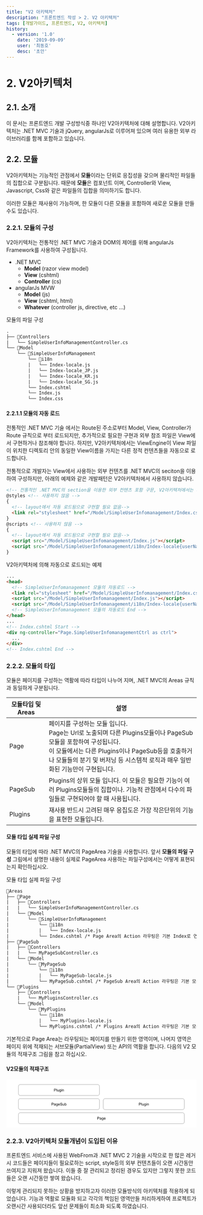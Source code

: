 ```yaml
---
title: "V2 아키텍처"
description: "프론트엔드 작성 > 2. V2 아키텍처"
tags: [개발가이드, 프론트엔드, V2, 아키텍처]
history:
  - version: '1.0'
    date: '2019-09-09'
    user: '최동호'
    desc: '초안'
---
```

# 2. V2아키텍처

## 2.1. 소개
이 문서는 프론트엔드 개발 구성방식중 하나인 V2아키텍처에 대해 설명합니다.
V2아키텍처는 .NET MVC 기술과 jQuery, angularJs로 이루어져 있으며 여러 유용한 외부 라이브러리를 함께 포함하고 있습니다.

## 2.2. 모듈
V2아키텍처는 기능적인 관점에서 **모듈**이라는 단위로 응집성을 갖으며 물리적인 파일들의 집합으로 구분됩니다.
때문에 **모듈**은 컴포넌트 이며, Controller와 View, Javascript, Css와 같은 파일들의 집합을 의미하기도 합니다.

이러한 모듈은 재사용이 가능하며, 한 모듈이 다른 모듈을 포함하여 새로운 모듈을 만들수도 있습니다.

### 2.2.1. 모듈의 구성
V2아키텍처는 전통적인 .NET MVC 기술과 DOM의 제어를 위해 angularJs Framework를 사용하여 구성됩니다.
- .NET MVC
  - **Model** (razor view model)
  - **View** (cshtml)
  - **Controller** (cs)
- angularJs MVW
  - **Model** (js)
  - **View** (cshtml, html)
  - **Whatever** (controller js, directive, etc ...)

모듈의 파일 구성
```diff
.
├── 📁Controllers
|   └── SimpleUserInfoManagementController.cs
└── 📁Model
    └── 📁SimpleUserInfoManagement
        └── 📁i18n
        |   └── Index-locale.js
        |   └── Index-locale_JP.js
        |   └── Index-locale_KR.js
        |   └── Index-locale_SG.js
        └── Index.cshtml
        └── Index.js
        └── Index.css
```

#### 2.2.1.1 모듈의 자동 로드
전통적인 .NET MVC 기술 에서는 Route된 주소로부터 Model, View, Controller가 Route 규칙으로 부터 로드되지만, 추가적으로 필요한 구현과 외부 참조 파일은 View에서 구현하거나 참조해야 합니다.
하지만, V2아키텍처에서는 ViewEngine이 View 파일이 위치한 디렉토리 안의 동일한 View이름을 가지는 다른 정적 컨텐츠들을 자동으로 로드합니다.

전통적으로 개발자는 View에서 사용하는 외부 컨텐츠를 .NET MVC의 seciton을 이용하여 구성하지만, 아래의 예제와 같은 개발패턴은 V2아키텍처에서 사용하지 않습니다.
```html
<!-- 전통적인 .NET MVC의 section을 이용한 외부 컨텐츠 포함 구문, V2아키텍처에서는 사용되지 않습니다. -->
@styles <!-- 사용하지 않음 -->
{
  <!-- layout에서 자동 로드됨으로 구현할 필요 없음-->
  <link rel="stylesheet" href="/Model/SimpleUserInfomanagement/Index.css">
}
@scripts <!-- 사용하지 않음 -->
{
  <!-- layout에서 자동 로드됨으로 구현할 필요 없음-->
  <script src="/Model/SimpleUserInfomanagement/Index.js"></script>
  <script src="/Model/SimpleUserInfomanagement/i18n/Index-locale{userNation}.js"></script>
}
```

V2아키텍처에 의해 자동으로 로드되는 예제
```html
...
<head>
  <!-- SimpleUserInfomanagement 모듈의 자동로드 -->
  <link rel="stylesheet" href="/Model/SimpleUserInfomanagement/Index.css">
  <script src="/Model/SimpleUserInfomanagement/Index.js"></script>
  <script src="/Model/SimpleUserInfomanagement/i18n/Index-locale{userNation}.js"></script>
  <!-- SimpleUserInfomanagement 모듈의 자동로드 End -->
</head>
...
<!-- Index.cshtml Start -->
<div ng-controller="Page.SimpleUserInfomanagementCtrl as ctrl">
  ...
</div>
<!-- Index.cshtml End -->
```

### 2.2.2. 모듈의 타입
모듈은 페이지를 구성하는 역활에 따라 타입이 나누어 지며, .NET MVC의 Areas 규칙과 동일하게 구분됩니다.

| 모듈타입 및 Areas | 설명 |
| --- | --- |
| Page | 페이지를 구성하는 모듈 입니다.<br>Page는 Url로 노출되며 다른 Plugins모듈이나 PageSub모듈을 포함하여 구성됩니다.<br>이 모듈에서는 다른 Plugins이나 PageSub등을 호출하거나 모듈들의 분기 및 버저닝 등 시스템적 로직과 매우 일반화된 기능만이 구현됩니다. |
| PageSub | Plugins의 상위 모듈 입니다. 이 모듈은 필요한 기능이 여러 Plugins모듈들의 집합이나. 기능적 관점에서 다수의 파일들로 구현되어야 할 때 사용됩니다.  |
| Plugins | 재사용 반드시 고려된 매우 응집도은 가장 작은단위의 기능을 표현한 모듈입니다. |

#### 모둘 타입 실제 파일 구성
모듈의 타입에 따라 .NET MVC의 PageArea 기술을 사용합니다.
앞서 **모듈의 파일 구성** 그림에서 설명한 내용이 실제로 PageArea 사용하는 파일구성에서는 어떻게 표현되는지 확인하십시오.

모듈 타입 실제 파일 구성
```diff
📁Areas
├── 📁Page
|   ├── 📁Controllers
|   |   └── SimpleUserInfoManagementController.cs
|   └── 📁Model
|       └── 📁SimpleUserInfoManagement
|           └── 📁i18n
|           |   └── Index-locale.js
|           └── Index.cshtml /* Page Area의 Action 라우팅은 기본 Index로 연결된다. */
├── 📁PageSub
|   ├── 📁Controllers
|   |   └── MyPageSubController.cs
|   └── 📁Model
|       └── 📁MyPageSub
|           └── 📁i18n
|           |   └── MyPageSub-locale.js
|           └── MyPageSub.cshtml /* PageSub Area의 Action 라우팅은 기본 모듈명으로 연결된다. */
└── 📁Plugins
    ├── 📁Controllers
    |   └── MyPluginsController.cs
    └── 📁Model
        └── 📁MyPlugins
            └── 📁i18n
            |   └── MyPlugins-locale.js
            └── MyPlugins.cshtml /* Plugins Area의 Action 라우팅은 기본 모듈명으로 연결된다. */
```
기본적으로 Page Area는 라우팅되는 페이지를 만들기 위한 영역이며, 나머지 영역은 페이지 위에 적재되는 서브모듈(PartialView) 또는 API의 역활을 합니다.
다음의 V2 모듈의 적재구조 그림을 참고 하십시오.

#### V2모듈의 적재구조
<div style="max-width:1000px">
<svg alt="V2모듈의적재구조" xmlns:xlink="http://www.w3.org/1999/xlink" xmlns="http://www.w3.org/2000/svg" version="1.1" viewBox="0.0 0.0 960.0 240.0" fill="none" stroke="none" stroke-linecap="square" stroke-miterlimit="10"><clipPath id="g63a57a1fbc_2_0.0"><path d="m0 0l960.0 0l0 540.0l-960.0 0l0 -540.0z" clip-rule="nonzero"/></clipPath><g clip-path="url(#g63a57a1fbc_2_0.0)"><path fill="#ffffff" d="m0 0l960.0 0l0 540.0l-960.0 0z" fill-rule="evenodd"/><path fill="#000000" fill-opacity="0.0" d="m60.929134 175.74297l0 0c0 -5.0851746 4.122349 -9.207535 9.207531 -9.207535l818.52985 0c2.4419556 0 4.7839355 0.9700775 6.510681 2.6968231c1.7267456 1.7267456 2.6968384 4.0687256 2.6968384 6.5107117l0 36.829025c0 5.08519 -4.1223755 9.207535 -9.20752 9.207535l-818.52985 0c-5.085182 0 -9.207531 -4.122345 -9.207531 -9.207535z" fill-rule="evenodd"/><path stroke="#595959" stroke-width="1.0" stroke-linejoin="round" stroke-linecap="butt" d="m60.929134 175.74297l0 0c0 -5.0851746 4.122349 -9.207535 9.207531 -9.207535l818.52985 0c2.4419556 0 4.7839355 0.9700775 6.510681 2.6968231c1.7267456 1.7267456 2.6968384 4.0687256 2.6968384 6.5107117l0 36.829025c0 5.08519 -4.1223755 9.207535 -9.20752 9.207535l-818.52985 0c-5.085182 0 -9.207531 -4.122345 -9.207531 -9.207535z" fill-rule="evenodd"/><path fill="#000000" d="m459.05368 201.07748l0 -13.359375l5.046875 0q1.328125 0 2.03125 0.125q0.96875 0.171875 1.640625 0.640625q0.671875 0.453125 1.078125 1.28125q0.40625 0.828125 0.40625 1.828125q0 1.703125 -1.09375 2.890625q-1.078125 1.171875 -3.921875 1.171875l-3.421875 0l0 5.421875l-1.765625 0zm1.765625 -7.0l3.453125 0q1.71875 0 2.4375 -0.640625q0.71875 -0.640625 0.71875 -1.796875q0 -0.84375 -0.421875 -1.4375q-0.421875 -0.59375 -1.125 -0.78125q-0.4375 -0.125 -1.640625 -0.125l-3.421875 0l0 4.78125zm16.787323 5.8125q-0.921875 0.765625 -1.765625 1.09375q-0.828125 0.3125 -1.796875 0.3125q-1.59375 0 -2.453125 -0.78125q-0.859375 -0.78125 -0.859375 -1.984375q0 -0.71875 0.328125 -1.296875q0.328125 -0.59375 0.84375 -0.9375q0.53125 -0.359375 1.1875 -0.546875q0.46875 -0.125 1.453125 -0.25q1.984375 -0.234375 2.921875 -0.5625q0.015625 -0.34375 0.015625 -0.421875q0 -1.0 -0.46875 -1.421875q-0.625 -0.546875 -1.875 -0.546875q-1.15625 0 -1.703125 0.40625q-0.546875 0.40625 -0.8125 1.421875l-1.609375 -0.21875q0.21875 -1.015625 0.71875 -1.640625q0.5 -0.640625 1.453125 -0.984375q0.953125 -0.34375 2.1875 -0.34375q1.25 0 2.015625 0.296875q0.78125 0.28125 1.140625 0.734375q0.375 0.4375 0.515625 1.109375q0.078125 0.421875 0.078125 1.515625l0 2.1875q0 2.28125 0.109375 2.890625q0.109375 0.59375 0.40625 1.15625l-1.703125 0q-0.265625 -0.515625 -0.328125 -1.1875zm-0.140625 -3.671875q-0.890625 0.375 -2.671875 0.625q-1.015625 0.140625 -1.4375 0.328125q-0.421875 0.1875 -0.65625 0.53125q-0.21875 0.34375 -0.21875 0.78125q0 0.65625 0.5 1.09375q0.5 0.4375 1.453125 0.4375q0.9375 0 1.671875 -0.40625q0.75 -0.421875 1.09375 -1.140625q0.265625 -0.5625 0.265625 -1.640625l0 -0.609375zm3.8913574 5.65625l1.59375 0.234375q0.109375 0.75 0.5625 1.078125q0.609375 0.453125 1.671875 0.453125q1.140625 0 1.75 -0.453125q0.625 -0.453125 0.84375 -1.265625q0.125 -0.5 0.109375 -2.109375q-1.0625 1.265625 -2.671875 1.265625q-2.0 0 -3.09375 -1.4375q-1.09375 -1.4375 -1.09375 -3.453125q0 -1.390625 0.5 -2.5625q0.515625 -1.171875 1.453125 -1.796875q0.953125 -0.640625 2.25 -0.640625q1.703125 0 2.8125 1.375l0 -1.15625l1.515625 0l0 8.359375q0 2.265625 -0.46875 3.203125q-0.453125 0.9375 -1.453125 1.484375q-0.984375 0.546875 -2.453125 0.546875q-1.71875 0 -2.796875 -0.78125q-1.0625 -0.765625 -1.03125 -2.34375zm1.359375 -5.8125q0 1.90625 0.75 2.78125q0.765625 0.875 1.90625 0.875q1.125 0 1.890625 -0.859375q0.765625 -0.875 0.765625 -2.734375q0 -1.78125 -0.796875 -2.671875q-0.78125 -0.90625 -1.890625 -0.90625q-1.09375 0 -1.859375 0.890625q-0.765625 0.875 -0.765625 2.625zm15.953827 1.90625l1.6875 0.203125q-0.40625 1.484375 -1.484375 2.3125q-1.078125 0.8125 -2.765625 0.8125q-2.125 0 -3.375 -1.296875q-1.234375 -1.3125 -1.234375 -3.671875q0 -2.453125 1.25 -3.796875q1.265625 -1.34375 3.265625 -1.34375q1.9375 0 3.15625 1.328125q1.234375 1.3125 1.234375 3.703125q0 0.15625 0 0.4375l-7.21875 0q0.09375 1.59375 0.90625 2.453125q0.8125 0.84375 2.015625 0.84375q0.90625 0 1.546875 -0.46875q0.640625 -0.484375 1.015625 -1.515625zm-5.390625 -2.65625l5.40625 0q-0.109375 -1.21875 -0.625 -1.828125q-0.78125 -0.953125 -2.03125 -0.953125q-1.125 0 -1.90625 0.765625q-0.765625 0.75 -0.84375 2.015625z" fill-rule="nonzero"/><path fill="#000000" fill-opacity="0.0" d="m60.929134 104.87682l0 0c0 -5.085182 4.122349 -9.207535 9.207531 -9.207535l390.49832 0c2.441986 0 4.783966 0.9700775 6.5107117 2.6968231c1.7267456 1.7267532 2.6968384 4.0687256 2.6968384 6.5107117l0 36.829033c0 5.0851746 -4.1223755 9.207535 -9.20755 9.207535l-390.49832 0l0 0c-5.085182 0 -9.207531 -4.12236 -9.207531 -9.207535z" fill-rule="evenodd"/><path stroke="#595959" stroke-width="1.0" stroke-linejoin="round" stroke-linecap="butt" d="m60.929134 104.87682l0 0c0 -5.085182 4.122349 -9.207535 9.207531 -9.207535l390.49832 0c2.441986 0 4.783966 0.9700775 6.5107117 2.6968231c1.7267456 1.7267532 2.6968384 4.0687256 2.6968384 6.5107117l0 36.829033c0 5.0851746 -4.1223755 9.207535 -9.20755 9.207535l-390.49832 0l0 0c-5.085182 0 -9.207531 -4.12236 -9.207531 -9.207535z" fill-rule="evenodd"/><path fill="#000000" d="m228.44048 130.21133l0 -13.359375l5.046875 0q1.328125 0 2.03125 0.125q0.96875 0.171875 1.640625 0.640625q0.671875 0.453125 1.078125 1.28125q0.40625 0.828125 0.40625 1.828125q0 1.703125 -1.09375 2.890625q-1.078125 1.171875 -3.921875 1.171875l-3.421875 0l0 5.421875l-1.765625 0zm1.765625 -7.0l3.453125 0q1.71875 0 2.4375 -0.640625q0.71875 -0.640625 0.71875 -1.796875q0 -0.84375 -0.421875 -1.4375q-0.421875 -0.59375 -1.125 -0.78125q-0.4375 -0.125 -1.640625 -0.125l-3.421875 0l0 4.78125zm16.787323 5.8125q-0.921875 0.765625 -1.765625 1.09375q-0.828125 0.3125 -1.796875 0.3125q-1.59375 0 -2.453125 -0.78125q-0.859375 -0.78125 -0.859375 -1.984375q0 -0.71875 0.328125 -1.296875q0.328125 -0.59375 0.84375 -0.9375q0.53125 -0.359375 1.1875 -0.546875q0.46875 -0.125 1.453125 -0.25q1.984375 -0.234375 2.921875 -0.5625q0.015625 -0.34375 0.015625 -0.421875q0 -1.0 -0.46875 -1.421875q-0.625 -0.546875 -1.875 -0.546875q-1.15625 0 -1.703125 0.40625q-0.546875 0.40625 -0.8125 1.421875l-1.609375 -0.21875q0.21875 -1.015625 0.71875 -1.640625q0.5 -0.640625 1.453125 -0.984375q0.953125 -0.34375 2.1875 -0.34375q1.25 0 2.015625 0.296875q0.78125 0.28125 1.140625 0.734375q0.375 0.4375 0.515625 1.109375q0.078125 0.421875 0.078125 1.515625l0 2.1875q0 2.28125 0.109375 2.890625q0.109375 0.59375 0.40625 1.15625l-1.703125 0q-0.265625 -0.515625 -0.328125 -1.1875zm-0.140625 -3.671875q-0.890625 0.375 -2.671875 0.625q-1.015625 0.140625 -1.4375 0.328125q-0.421875 0.1875 -0.65625 0.53125q-0.21875 0.34375 -0.21875 0.78125q0 0.65625 0.5 1.09375q0.5 0.4375 1.453125 0.4375q0.9375 0 1.671875 -0.40625q0.75 -0.421875 1.09375 -1.140625q0.265625 -0.5625 0.265625 -1.640625l0 -0.609375zm3.8913422 5.65625l1.59375 0.234375q0.109375 0.75 0.5625 1.078125q0.609375 0.453125 1.671875 0.453125q1.140625 0 1.75 -0.453125q0.625 -0.453125 0.84375 -1.265625q0.125 -0.5 0.109375 -2.109375q-1.0625 1.265625 -2.671875 1.265625q-2.0 0 -3.09375 -1.4375q-1.09375 -1.4375 -1.09375 -3.453125q0 -1.390625 0.5 -2.5625q0.515625 -1.171875 1.453125 -1.796875q0.953125 -0.640625 2.25 -0.640625q1.703125 0 2.8125 1.375l0 -1.15625l1.515625 0l0 8.359375q0 2.265625 -0.46875 3.203125q-0.453125 0.9375 -1.453125 1.484375q-0.984375 0.546875 -2.453125 0.546875q-1.71875 0 -2.796875 -0.78125q-1.0625 -0.765625 -1.03125 -2.34375zm1.359375 -5.8125q0 1.90625 0.75 2.78125q0.765625 0.875 1.90625 0.875q1.125 0 1.890625 -0.859375q0.765625 -0.875 0.765625 -2.734375q0 -1.78125 -0.796875 -2.671875q-0.78125 -0.90625 -1.890625 -0.90625q-1.09375 0 -1.859375 0.890625q-0.765625 0.875 -0.765625 2.625zm15.953827 1.90625l1.6875 0.203125q-0.40625 1.484375 -1.484375 2.3125q-1.078125 0.8125 -2.765625 0.8125q-2.125 0 -3.375 -1.296875q-1.234375 -1.3125 -1.234375 -3.671875q0 -2.453125 1.25 -3.796875q1.265625 -1.34375 3.265625 -1.34375q1.9375 0 3.15625 1.328125q1.234375 1.3125 1.234375 3.703125q0 0.15625 0 0.4375l-7.21875 0q0.09375 1.59375 0.90625 2.453125q0.8125 0.84375 2.015625 0.84375q0.90625 0 1.546875 -0.46875q0.640625 -0.484375 1.015625 -1.515625zm-5.390625 -2.65625l5.40625 0q-0.109375 -1.21875 -0.625 -1.828125q-0.78125 -0.953125 -2.03125 -0.953125q-1.125 0 -1.90625 0.765625q-0.765625 0.75 -0.84375 2.015625zm8.750732 1.46875l1.65625 -0.140625q0.125 1.0 0.546875 1.640625q0.4375 0.640625 1.34375 1.046875q0.921875 0.390625 2.0625 0.390625q1.0 0 1.78125 -0.296875q0.78125 -0.296875 1.15625 -0.8125q0.375 -0.53125 0.375 -1.15625q0 -0.625 -0.375 -1.09375q-0.359375 -0.46875 -1.1875 -0.796875q-0.546875 -0.203125 -2.390625 -0.640625q-1.828125 -0.453125 -2.5625 -0.84375q-0.96875 -0.5 -1.4375 -1.234375q-0.46875 -0.75 -0.46875 -1.671875q0 -1.0 0.578125 -1.875q0.578125 -0.890625 1.671875 -1.34375q1.109375 -0.453125 2.453125 -0.453125q1.484375 0 2.609375 0.484375q1.140625 0.46875 1.75 1.40625q0.609375 0.921875 0.65625 2.09375l-1.6875 0.125q-0.140625 -1.265625 -0.9375 -1.90625q-0.78125 -0.65625 -2.3125 -0.65625q-1.609375 0 -2.34375 0.59375q-0.734375 0.59375 -0.734375 1.421875q0 0.71875 0.53125 1.171875q0.5 0.46875 2.65625 0.96875q2.15625 0.484375 2.953125 0.84375q1.171875 0.53125 1.71875 1.359375q0.5625 0.828125 0.5625 1.90625q0 1.0625 -0.609375 2.015625q-0.609375 0.9375 -1.75 1.46875q-1.140625 0.515625 -2.578125 0.515625q-1.8125 0 -3.046875 -0.53125q-1.21875 -0.53125 -1.921875 -1.59375q-0.6875 -1.0625 -0.71875 -2.40625zm19.162323 4.296875l0 -1.421875q-1.125 1.640625 -3.0625 1.640625q-0.859375 0 -1.609375 -0.328125q-0.734375 -0.328125 -1.09375 -0.828125q-0.359375 -0.5 -0.5 -1.21875q-0.109375 -0.46875 -0.109375 -1.53125l0 -5.984375l1.640625 0l0 5.359375q0 1.28125 0.109375 1.734375q0.15625 0.640625 0.65625 1.015625q0.5 0.375 1.234375 0.375q0.734375 0 1.375 -0.375q0.65625 -0.390625 0.921875 -1.03125q0.265625 -0.65625 0.265625 -1.890625l0 -5.1875l1.640625 0l0 9.671875l-1.46875 0zm5.547577 0l-1.515625 0l0 -13.359375l1.640625 0l0 4.765625q1.046875 -1.296875 2.65625 -1.296875q0.890625 0 1.6875 0.359375q0.796875 0.359375 1.3125 1.015625q0.515625 0.640625 0.796875 1.5625q0.296875 0.921875 0.296875 1.96875q0 2.484375 -1.234375 3.84375q-1.21875 1.359375 -2.953125 1.359375q-1.703125 0 -2.6875 -1.4375l0 1.21875zm-0.015625 -4.90625q0 1.734375 0.484375 2.515625q0.765625 1.265625 2.09375 1.265625q1.078125 0 1.859375 -0.9375q0.78125 -0.9375 0.78125 -2.78125q0 -1.890625 -0.75 -2.796875q-0.75 -0.90625 -1.828125 -0.90625q-1.0625 0 -1.859375 0.9375q-0.78125 0.9375 -0.78125 2.703125z" fill-rule="nonzero"/><path fill="#000000" fill-opacity="0.0" d="m488.96063 104.87682l0 0c0 -5.085182 4.122345 -9.207535 9.20752 -9.207535l390.49835 0c2.4419556 0 4.7839355 0.9700775 6.510681 2.6968231c1.7267456 1.7267532 2.6968384 4.0687256 2.6968384 6.5107117l0 36.829033c0 5.0851746 -4.1223755 9.207535 -9.20752 9.207535l-390.49835 0l0 0c-5.0851746 0 -9.20752 -4.12236 -9.20752 -9.207535z" fill-rule="evenodd"/><path stroke="#595959" stroke-width="1.0" stroke-linejoin="round" stroke-linecap="butt" d="m488.96063 104.87682l0 0c0 -5.085182 4.122345 -9.207535 9.20752 -9.207535l390.49835 0c2.4419556 0 4.7839355 0.9700775 6.510681 2.6968231c1.7267456 1.7267532 2.6968384 4.0687256 2.6968384 6.5107117l0 36.829033c0 5.0851746 -4.1223755 9.207535 -9.20752 9.207535l-390.49835 0l0 0c-5.0851746 0 -9.20752 -4.12236 -9.20752 -9.207535z" fill-rule="evenodd"/><path fill="#000000" d="m668.9246 130.21133l0 -13.359375l5.046875 0q1.328125 0 2.03125 0.125q0.96875 0.171875 1.640625 0.640625q0.671875 0.453125 1.078125 1.28125q0.40625 0.828125 0.40625 1.828125q0 1.703125 -1.09375 2.890625q-1.078125 1.171875 -3.921875 1.171875l-3.421875 0l0 5.421875l-1.765625 0zm1.765625 -7.0l3.453125 0q1.71875 0 2.4375 -0.640625q0.71875 -0.640625 0.71875 -1.796875q0 -0.84375 -0.421875 -1.4375q-0.421875 -0.59375 -1.125 -0.78125q-0.4375 -0.125 -1.640625 -0.125l-3.421875 0l0 4.78125zm10.4279785 7.0l0 -13.359375l1.640625 0l0 13.359375l-1.640625 0zm10.519775 0l0 -1.421875q-1.125 1.640625 -3.0625 1.640625q-0.859375 0 -1.609375 -0.328125q-0.734375 -0.328125 -1.09375 -0.828125q-0.359375 -0.5 -0.5 -1.21875q-0.109375 -0.46875 -0.109375 -1.53125l0 -5.984375l1.640625 0l0 5.359375q0 1.28125 0.109375 1.734375q0.15625 0.640625 0.65625 1.015625q0.5 0.375 1.234375 0.375q0.734375 0 1.375 -0.375q0.65625 -0.390625 0.921875 -1.03125q0.265625 -0.65625 0.265625 -1.890625l0 -5.1875l1.640625 0l0 9.671875l-1.46875 0zm3.7351074 0.796875l1.59375 0.234375q0.109375 0.75 0.5625 1.078125q0.609375 0.453125 1.671875 0.453125q1.140625 0 1.75 -0.453125q0.625 -0.453125 0.84375 -1.265625q0.125 -0.5 0.109375 -2.109375q-1.0625 1.265625 -2.671875 1.265625q-2.0 0 -3.09375 -1.4375q-1.09375 -1.4375 -1.09375 -3.453125q0 -1.390625 0.5 -2.5625q0.515625 -1.171875 1.453125 -1.796875q0.953125 -0.640625 2.25 -0.640625q1.703125 0 2.8125 1.375l0 -1.15625l1.515625 0l0 8.359375q0 2.265625 -0.46875 3.203125q-0.453125 0.9375 -1.453125 1.484375q-0.984375 0.546875 -2.453125 0.546875q-1.71875 0 -2.796875 -0.78125q-1.0625 -0.765625 -1.03125 -2.34375zm1.359375 -5.8125q0 1.90625 0.75 2.78125q0.765625 0.875 1.90625 0.875q1.125 0 1.890625 -0.859375q0.765625 -0.875 0.765625 -2.734375q0 -1.78125 -0.796875 -2.671875q-0.78125 -0.90625 -1.890625 -0.90625q-1.09375 0 -1.859375 0.890625q-0.765625 0.875 -0.765625 2.625zm9.328857 -6.453125l0 -1.890625l1.640625 0l0 1.890625l-1.640625 0zm0 11.46875l0 -9.671875l1.640625 0l0 9.671875l-1.640625 0zm4.1448364 0l0 -9.671875l1.46875 0l0 1.375q1.0625 -1.59375 3.078125 -1.59375q0.875 0 1.609375 0.3125q0.734375 0.3125 1.09375 0.828125q0.375 0.5 0.515625 1.203125q0.09375 0.453125 0.09375 1.59375l0 5.953125l-1.640625 0l0 -5.890625q0 -1.0 -0.203125 -1.484375q-0.1875 -0.5 -0.671875 -0.796875q-0.484375 -0.296875 -1.140625 -0.296875q-1.046875 0 -1.8125 0.671875q-0.75 0.65625 -0.75 2.515625l0 5.28125l-1.640625 0z" fill-rule="nonzero"/><path fill="#000000" fill-opacity="0.0" d="m60.929134 34.01068l0 0c0 -5.0851784 4.122349 -9.207531 9.207531 -9.207531l390.49832 0c2.441986 0 4.783966 0.9700756 6.5107117 2.6968231c1.7267456 1.7267475 2.6968384 4.06872 2.6968384 6.510708l0 36.829033c0 5.0851746 -4.1223755 9.207527 -9.20755 9.207527l-390.49832 0l0 0c-5.085182 0 -9.207531 -4.1223526 -9.207531 -9.207527z" fill-rule="evenodd"/><path stroke="#595959" stroke-width="1.0" stroke-linejoin="round" stroke-linecap="butt" d="m60.929134 34.01068l0 0c0 -5.0851784 4.122349 -9.207531 9.207531 -9.207531l390.49832 0c2.441986 0 4.783966 0.9700756 6.5107117 2.6968231c1.7267456 1.7267475 2.6968384 4.06872 2.6968384 6.510708l0 36.829033c0 5.0851746 -4.1223755 9.207527 -9.20755 9.207527l-390.49832 0l0 0c-5.085182 0 -9.207531 -4.1223526 -9.207531 -9.207527z" fill-rule="evenodd"/><path fill="#000000" d="m240.89314 59.345196l0 -13.359375l5.046875 0q1.328125 0 2.03125 0.125q0.96875 0.171875 1.640625 0.640625q0.671875 0.453125 1.078125 1.28125q0.40625 0.828125 0.40625 1.828125q0 1.703125 -1.09375 2.890625q-1.078125 1.171875 -3.921875 1.171875l-3.421875 0l0 5.421875l-1.765625 0zm1.765625 -7.0l3.453125 0q1.71875 0 2.4375 -0.640625q0.71875 -0.640625 0.71875 -1.796875q0 -0.84375 -0.421875 -1.4375q-0.421875 -0.59375 -1.125 -0.78125q-0.4375 -0.125 -1.640625 -0.125l-3.421875 0l0 4.78125zm10.427948 7.0l0 -13.359375l1.640625 0l0 13.359375l-1.640625 0zm10.519821 0l0 -1.421875q-1.125 1.640625 -3.0625 1.640625q-0.859375 0 -1.609375 -0.328125q-0.734375 -0.328125 -1.09375 -0.828125q-0.359375 -0.5 -0.5 -1.21875q-0.109375 -0.46875 -0.109375 -1.53125l0 -5.984375l1.640625 0l0 5.359375q0 1.28125 0.109375 1.734375q0.15625 0.640625 0.65625 1.015625q0.5 0.375 1.234375 0.375q0.734375 0 1.375 -0.375q0.65625 -0.390625 0.921875 -1.03125q0.265625 -0.65625 0.265625 -1.890625l0 -5.1875l1.640625 0l0 9.671875l-1.46875 0zm3.735077 0.796875l1.59375 0.234375q0.109375 0.75 0.5625 1.078125q0.609375 0.453125 1.671875 0.453125q1.140625 0 1.75 -0.453125q0.625 -0.453125 0.84375 -1.265625q0.125 -0.5 0.109375 -2.109375q-1.0625 1.265625 -2.671875 1.265625q-2.0 0 -3.09375 -1.4375q-1.09375 -1.4375 -1.09375 -3.453125q0 -1.390625 0.5 -2.5625q0.515625 -1.171875 1.453125 -1.796875q0.953125 -0.640625 2.25 -0.640625q1.703125 0 2.8125 1.375l0 -1.15625l1.515625 0l0 8.359375q0 2.265625 -0.46875 3.203125q-0.453125 0.9375 -1.453125 1.484375q-0.984375 0.546875 -2.453125 0.546875q-1.71875 0 -2.796875 -0.78125q-1.0625 -0.765625 -1.03125 -2.34375zm1.359375 -5.8125q0 1.90625 0.75 2.78125q0.765625 0.875 1.90625 0.875q1.125 0 1.890625 -0.859375q0.765625 -0.875 0.765625 -2.734375q0 -1.78125 -0.796875 -2.671875q-0.78125 -0.90625 -1.890625 -0.90625q-1.09375 0 -1.859375 0.890625q-0.765625 0.875 -0.765625 2.625zm9.328857 -6.453125l0 -1.890625l1.640625 0l0 1.890625l-1.640625 0zm0 11.46875l0 -9.671875l1.640625 0l0 9.671875l-1.640625 0zm4.144806 0l0 -9.671875l1.46875 0l0 1.375q1.0625 -1.59375 3.078125 -1.59375q0.875 0 1.609375 0.3125q0.734375 0.3125 1.09375 0.828125q0.375 0.5 0.515625 1.203125q0.09375 0.453125 0.09375 1.59375l0 5.953125l-1.640625 0l0 -5.890625q0 -1.0 -0.203125 -1.484375q-0.1875 -0.5 -0.671875 -0.796875q-0.484375 -0.296875 -1.140625 -0.296875q-1.046875 0 -1.8125 0.671875q-0.75 0.65625 -0.75 2.515625l0 5.28125l-1.640625 0z" fill-rule="nonzero"/></g></svg>
</div>

### 2.2.3. V2아키텍처 모듈개념이 도입된 이유
프론트엔드 서비스에 사용된 WebFrom과 .NET MVC 2 기술을 시작으로 한 많은 레거시 코드들은 페이지들이 필요로하는 script, style등의 외부 컨텐츠들이 오랜 시간동안 쓰여지고 지워져 왔습니다.
이들 중 잘 관리되고 정리된 경우도 있지만 그렇지 못한 코드들은 오랜 시간동안 쌓여 왔습니다.

이렇게 관리되지 못하는 상황을 방지하고자 이러한 모듈방식의 아키텍처를 적용하게 되었습니다.
기능과 역활로 모듈화 되고 각각의 책임된 영역만들 처리하게하여 프로젝트가 오랜시간 사용되더라도 앞선 문제들이 최소화 되도록 하였습니다.